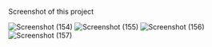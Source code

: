 Screenshot of this project

![Screenshot (154)](https://github.com/user-attachments/assets/1d2d5ff0-f866-4fc3-b44a-93b41d393811)
![Screenshot (155)](https://github.com/user-attachments/assets/94777a89-d99e-4862-a52c-131b0e81ab27)
![Screenshot (156)](https://github.com/user-attachments/assets/a99f280d-cd65-4b86-8dfe-deefea3bb8df)
![Screenshot (157)](https://github.com/user-attachments/assets/2ef521fc-a837-4bec-998b-e0fe17f5c067)
